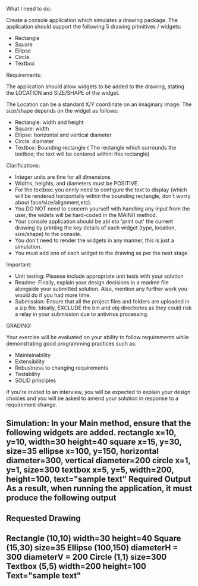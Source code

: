 What I need to do:

Create a console application which simulates a drawing package.
The application should support the following 5 drawing primitives / widgets:
- Rectangle
- Square
- Ellipse
- Circle
- Textbox

Requirements:

The application should allow widgets to be added to the drawing, stating the LOCATION and SIZE/SHAPE of the widget.

The Location can be a standard X/Y coordinate on an imaginary image. The size/shape depends on the widget as follows:
- Rectangle: width and height
- Square: width
- Ellipse: horizontal and vertical diameter
- Circle: diameter
- Textbox: Bounding rectangle ( The rectangle which surrounds the textbox; the text will be centered withini this rectangle)

Clarifications:
- Integer units are fine for all dimensions
- Widths, heights, and diameters must be POSITIVE.
- For the textbox: you onnly need to configure the text to display (which will be rendered horizontally within the bounding rectangle, don't worry about
face/size/alignment,etc).
- You DO NOT need to concern yourself with handling any input from the user, the widets will be hard-coded in the MAIN() method.
- Your console application should be abl eto 'print out' the current drawing by printing the key details of each widget (type, location, size/shape) to the console.
- You don't need to render the widgets in any manner, this is just a simulation.
- You must add one of each widget to the drawing as per the next stage.

Important:

- Unit testing: Pleaese include appropriate unit tests with your solution
- Readme: Finally, explain your design decisions in a readme file alongside your submitted solution. Also, mention any further work you would do if you had more time.
- Submission: Ensure that all the project files and folders are uploaded in a zip file. Ideally, EXCLUDE the bin and obj directories as they could risk a relay in your
submission due to antivirus processing.

GRADING:

Your exercise will be evaluated on your ability to follow requirements while demonstrating good programming practices such as:
- Maintainability
- Extensibility
- Robustness to changing requirements
- Testability
- SOLID principles

If you're invited to an interview, you will be expected to explain your design choices and you will be asked to amend your solution in response
to a requirement change.

Simulation:
In your Main method, ensure that the following widgets are added.
rectangle x=10, y=10, width=30 height=40
square x=15, y=30, size=35
ellipse x=100, y=150, horizontal diameter=300, vertical diameter=200
circle x=1, y=1, size=300
textbox x=5, y=5, width=200, height=100, text="sample text"
Required Output
As a result, when running the application, it must produce the following output
----------------------------------------------------------------
Requested Drawing
----------------------------------------------------------------
Rectangle (10,10) width=30 height=40
Square (15,30) size=35
Ellipse (100,150) diameterH = 300 diameterV = 200
Circle (1,1) size=300
Textbox (5,5) width=200 height=100 Text="sample text"
----------------------------------------------------------------